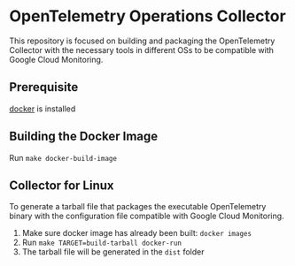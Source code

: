 # OpenTelemetry Operations Collector

This repository is focused on building and packaging the OpenTelemetry Collector with the necessary tools in different OSs to be compatible with Google Cloud Monitoring.

## Prerequisite

[docker](https://docs.docker.com/engine/install/) is installed

## Building the Docker Image

Run `make docker-build-image`

## Collector for Linux

To generate a tarball file that packages the executable OpenTelemetry binary with the configuration file compatible with Google Cloud Monitoring.
1. Make sure docker image has already been built: `docker images`
2. Run `make TARGET=build-tarball docker-run`
3. The tarball file will be generated in the `dist` folder
